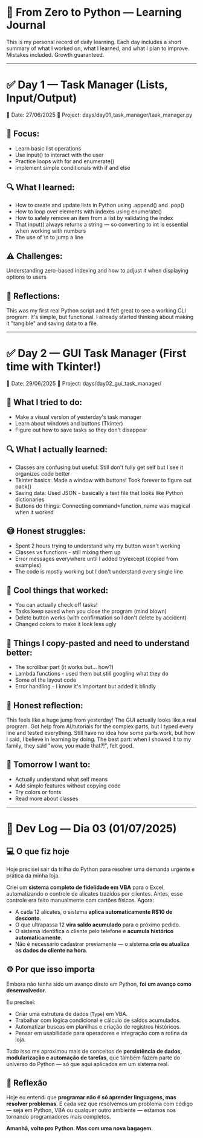 # 📓 From Zero to Python — Learning Journal
This is my personal record of daily learning. Each day includes a short summary of what I worked on, what I learned, and what I plan to improve. Mistakes included. Growth guaranteed.

---

# ✅ Day 1 — Task Manager (Lists, Input/Output)
📅 Date: 27/06/2025
📁 Project: days/day01_task_manager/task_manager.py

## 📌 Focus:
* Learn basic list operations
* Use input() to interact with the user
* Practice loops with for and enumerate()
* Implement simple conditionals with if and else

## 🔍 What I learned:
* How to create and update lists in Python using .append() and .pop()
* How to loop over elements with indexes using enumerate()
* How to safely remove an item from a list by validating the index
* That input() always returns a string — so converting to int is essential when working with numbers
* The use of \n to jump a line

## ⚠️ Challenges:
Understanding zero-based indexing and how to adjust it when displaying options to users

## 🧠 Reflections:
This was my first real Python script and it felt great to see a working CLI program. It's simple, but functional. I already started thinking about making it "tangible" and saving data to a file.

---

# ✅ Day 2 — GUI Task Manager (First time with Tkinter!)
📅 Date: 29/06/2025
📁 Project: days/day02_gui_task_manager/

## 📌 What I tried to do:
* Make a visual version of yesterday's task manager
* Learn about windows and buttons (Tkinter)
* Figure out how to save tasks so they don't disappear

## 🔍 What I actually learned:
* Classes are confusing but useful: Still don't fully get self but I see it organizes code better
* Tkinter basics: Made a window with buttons! Took forever to figure out pack()
* Saving data: Used JSON - basically a text file that looks like Python dictionaries
* Buttons do things: Connecting command=function_name was magical when it worked

## 😅 Honest struggles:
* Spent 2 hours trying to understand why my button wasn't working
* Classes vs functions - still mixing them up
* Error messages everywhere until I added try/except (copied from examples)
* The code is mostly working but I don't understand every single line

## 🎉 Cool things that worked:
* You can actually check off tasks!
* Tasks keep saved when you close the program (mind blown)
* Delete button works (with confirmation so I don't delete by accident)
* Changed colors to make it look less ugly

## 🤔 Things I copy-pasted and need to understand better:
* The scrollbar part (it works but... how?)
* Lambda functions - used them but still googling what they do
* Some of the layout code
* Error handling - I know it's important but added it blindly

## 🧠 Honest reflection:
This feels like a huge jump from yesterday! The GUI actually looks like a real program. Got help from AI/tutorials for the complex parts, but I typed every line and tested everything. Still have no idea how some parts work, but how I said, I believe in learning by doing.
The best part: when I showed it to my family, they said "wow, you made that?!", felt good.

## 🎯 Tomorrow I want to:
* Actually understand what self means
* Add simple features without copying code
* Try colors or fonts
* Read more about classes

---

# 📘 Dev Log — Dia 03 (01/07/2025)

## 💻 O que fiz hoje

Hoje precisei sair da trilha do Python para resolver uma demanda urgente e prática da minha loja.

Criei um **sistema completo de fidelidade em VBA** para o Excel, automatizando o controle de alicates trazidos por clientes. Antes, esse controle era feito manualmente com cartões físicos. Agora:

- A cada 12 alicates, o sistema **aplica automaticamente R$10 de desconto**.
- O que ultrapassa 12 **vira saldo acumulado** para o próximo pedido.
- O sistema identifica o cliente pelo telefone e **acumula histórico automaticamente**.
- Não é necessário cadastrar previamente — o sistema **cria ou atualiza os dados do cliente na hora**.

## ⚙️ Por que isso importa

Embora não tenha sido um avanço direto em Python, **foi um avanço como desenvolvedor**.

Eu precisei:
- Criar uma estrutura de dados (`Type`) em VBA.
- Trabalhar com lógica condicional e cálculo de saldos acumulados.
- Automatizar buscas em planilhas e criação de registros históricos.
- Pensar em usabilidade para operadores e integração com a rotina da loja.

Tudo isso me aproximou mais de conceitos de **persistência de dados, modularização e automação de tarefas**, que também fazem parte do universo do Python — só que aqui aplicados em um sistema real.

## 🧠 Reflexão

Hoje eu entendi que **programar não é só aprender linguagens, mas resolver problemas**. E cada vez que resolvemos um problema com código — seja em Python, VBA ou qualquer outro ambiente — estamos nos tornando programadores mais completos.

**Amanhã, volto pro Python. Mas com uma nova bagagem.**
